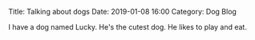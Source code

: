 Title: Talking about dogs
Date: 2019-01-08 16:00
Category: Dog Blog

I have a dog named Lucky. He's the cutest dog. He likes to play and eat.